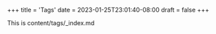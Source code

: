 +++
title = 'Tags'
date = 2023-01-25T23:01:40-08:00
draft = false
+++

This is content/tags/_index.md
